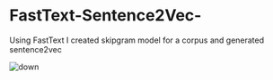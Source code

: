 # FastText-Sentence2Vec-
Using FastText I created skipgram model for a corpus and generated sentence2vec 

![down](https://image.ibb.co/kGZ1Vy/screenshot_fasttext.png)
